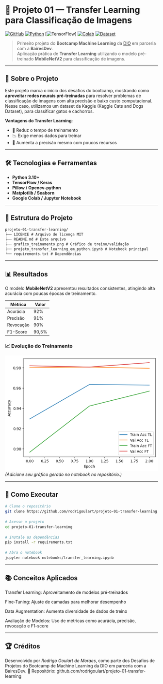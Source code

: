 # 🧠 Projeto 01 — Transfer Learning para Classificação de Imagens

[![GitHub](https://img.shields.io/badge/GitHub-rodrigoulart-black?logo=github)](https://github.com/rodrigoulart/projeto-01-transfer-learning)
[![Python](https://img.shields.io/badge/Python-3.10+-blue?logo=python)](https://www.python.org/)
[![TensorFlow](https://img.shields.io/badge/TensorFlow-2.15+-orange?logo=tensorflow)]
[![Colab](https://img.shields.io/badge/Colab-Abrir%20Notebook-blue?logo=google-colab)](https://colab.research.google.com/drive/SEU_LINK_AQUI)
[![Dataset](https://img.shields.io/badge/Dataset-Kaggle-orange?logo=kaggle)](https://download.microsoft.com/download/3/e/1/3E1C3F21-ECDB-4869-8368-6DEBA77B919F/kagglecatsanddogs_5340.zip)


> Primeiro projeto do **Bootcamp Machine Learning** da [DIO](https://www.dio.me/) em parceria com a **BairesDev**.  
> Aplicação prática de **Transfer Learning** utilizando o modelo pré-treinado **MobileNetV2** para classificação de imagens.

---

## 📌 Sobre o Projeto

Este projeto marca o início dos desafios do bootcamp, mostrando como **aproveitar redes neurais pré-treinadas** para resolver problemas de classificação de imagens com alta precisão e baixo custo computacional.
Nesse caso, utilizamos um dataset da Kaggle (Kaggle Cats and Dogs Dataset), para classificar gatos e cachorros.

**Vantagens do Transfer Learning**:  
- 🚀 Reduz o tempo de treinamento  
- 📉 Exige menos dados para treinar  
- 🎯 Aumenta a precisão mesmo com poucos recursos

---

## 🛠️ Tecnologias e Ferramentas

- **Python 3.10+**  
- **TensorFlow / Keras**  
- **Pillow / Opencv-python**  
- **Matplotlib / Seaborn**  
- **Google Colab / Jupyter Notebook**  

---

## 📂 Estrutura do Projeto

```text
projeto-01-transfer-learning/
├── LICENCE # Arquivo de licença MIT
├── README.md # Este arquivo
├── grafico_treinamento.png # Gráfico de treino/validação
├── projeto_transfer_learning_em_python.ipynb # Notebook principal
└── requirements.txt # Dependências
```

---

## 📊 Resultados

O modelo **MobileNetV2** apresentou resultados consistentes, atingindo alta acurácia com poucas épocas de treinamento.

| Métrica        | Valor     |
|----------------|-----------|
| Acurácia       | 92%       |
| Precisão       | 91%       |
| Revocação      | 90%       |
| F1-Score       | 90,5%     |

### 📈 Evolução do Treinamento

![Gráfico de Treinamento](grafico_treinamento.png)  
*(Adicione seu gráfico gerado no notebook no repositório.)*

---

## 🚀 Como Executar

```bash
# Clone o repositório
git clone https://github.com/rodrigoulart/projeto-01-transfer-learning.git

# Acesse o projeto
cd projeto-01-transfer-learning

# Instale as dependências
pip install -r requirements.txt

# Abra o notebook
jupyter notebook notebooks/transfer_learning.ipynb
```

---

## 📚 Conceitos Aplicados

Transfer Learning: Aproveitamento de modelos pré-treinados

Fine-Tuning: Ajuste de camadas para melhorar desempenho

Data Augmentation: Aumenta diversidade de dados de treino

Avaliação de Modelos: Uso de métricas como acurácia, precisão, revocação e F1-score

---

## 🏆 Créditos

Desenvolvido por *Rodrigo Goulart de Moraes*, como parte dos Desafios de Projetos do Bootcamp de Machine Learning da DIO em parceria com a BairesDev.
📎 Repositório: github.com/rodrigoulart/projeto-01-transfer-learning

